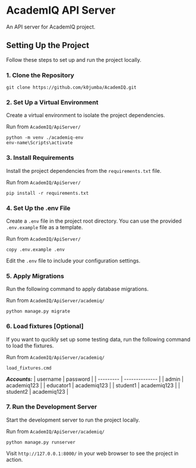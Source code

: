 # AcademIQ API Server

An API server for AcademIQ project.

## Setting Up the Project

Follow these steps to set up and run the project locally.

### 1. Clone the Repository

```console
git clone https://github.com/k0jumba/AcademIQ.git
```

### 2. Set Up a Virtual Environment

Create a virtual environment to isolate the project dependencies.

Run from `AcademIQ/ApiServer/`

```console
python -m venv ./academiq-env
env-name\Scripts\activate
```

### 3. Install Requirements

Install the project dependencies from the `requirements.txt` file.

Run from `AcademIQ/ApiServer/`

```console
pip install -r requirements.txt
```

### 4. Set Up the .env File

Create a `.env` file in the project root directory. You can use the provided `.env.example` file as a template.

Run from `AcademIQ/ApiServer/`

```console
copy .env.example .env
```

Edit the `.env` file to include your configuration settings.

### 5. Apply Migrations

Run the following command to apply database migrations.

Run from `AcademIQ/ApiServer/academiq/`

```console
python manage.py migrate
```

### 6. Load fixtures [Optional]

If you want to qucikly set up some testing data, run the following command to load the fixtures.

Run from `AcademIQ/ApiServer/academiq/`

```console
load_fixtures.cmd
```

***Accounts:***
| username  | password       |
| --------- | -------------- |
| admin     | academiq123    |
| educator1 | academiq123    |
| student1  | academiq123    |
| student2  | academiq123    |

### 7. Run the Development Server

Start the development server to run the project locally.

Run from `AcademIQ/ApiServer/academiq/`

```console
python manage.py runserver
```

Visit `http://127.0.0.1:8000/` in your web browser to see the project in action.
